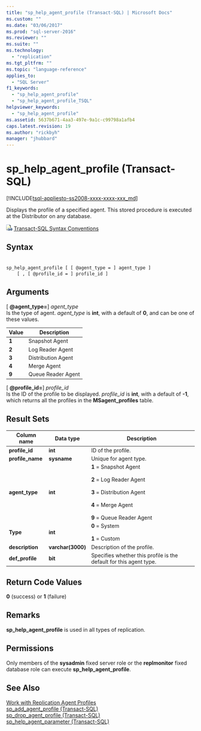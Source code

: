 ```yaml
---
title: "sp_help_agent_profile (Transact-SQL) | Microsoft Docs"
ms.custom: ""
ms.date: "03/06/2017"
ms.prod: "sql-server-2016"
ms.reviewer: ""
ms.suite: ""
ms.technology: 
  - "replication"
ms.tgt_pltfrm: ""
ms.topic: "language-reference"
applies_to: 
  - "SQL Server"
f1_keywords: 
  - "sp_help_agent_profile"
  - "sp_help_agent_profile_TSQL"
helpviewer_keywords: 
  - "sp_help_agent_profile"
ms.assetid: 5637b671-4aa3-497e-9a1c-c99798a1afb4
caps.latest.revision: 19
ms.author: "rickbyh"
manager: "jhubbard"
---
```

# sp_help_agent_profile (Transact-SQL)
[!INCLUDE[tsql-appliesto-ss2008-xxxx-xxxx-xxx_md](../../../database-engine/configure/windows/includes/tsql-appliesto-ss2008-xxxx-xxxx-xxx-md.md)]

  Displays the profile of a specified agent. This stored procedure is executed at the Distributor on any database.  
  
 ![Topic link icon](../../../database-engine/configure/windows/media/topic-link.gif "Topic link icon") [Transact-SQL Syntax Conventions](../../../t-sql/language-elements/transact-sql-syntax-conventions-transact-sql.md)  
  
## Syntax  
  
```  
  
sp_help_agent_profile [ [ @agent_type = ] agent_type ]   
    [ , [ @profile_id = ] profile_id ]  
```  
  
## Arguments  
 [ **@agent_type=**] *agent_type*  
 Is the type of agent. *agent_type* is **int**, with a default of **0**, and can be one of these values.  
  
|Value|Description|  
|-----------|-----------------|  
|**1**|Snapshot Agent|  
|**2**|Log Reader Agent|  
|**3**|Distribution Agent|  
|**4**|Merge Agent|  
|**9**|Queue Reader Agent|  
  
 [ **@profile_id=**] *profile_id*  
 Is the ID of the profile to be displayed. *profile_id* is **int**, with a default of **-1**, which returns all the profiles in the **MSagent_profiles** table.  
  
## Result Sets  
  
|Column name|Data type|Description|  
|-----------------|---------------|-----------------|  
|**profile_id**|**int**|ID of the profile.|  
|**profile_name**|**sysname**|Unique for agent type.|  
|**agent_type**|**int**|**1** = Snapshot Agent<br /><br /> **2** = Log Reader Agent<br /><br /> **3** = Distribution Agent<br /><br /> **4** = Merge Agent<br /><br /> **9** = Queue Reader Agent|  
|**Type**|**int**|**0** = System<br /><br /> **1** = Custom|  
|**description**|**varchar(3000)**|Description of the profile.|  
|**def_profile**|**bit**|Specifies whether this profile is the default for this agent type.|  
  
## Return Code Values  
 **0** (success) or **1** (failure)  
  
## Remarks  
 **sp_help_agent_profile** is used in all types of replication.  
  
## Permissions  
 Only members of the **sysadmin** fixed server role or the **replmonitor** fixed database role can execute **sp_help_agent_profile**.  
  
## See Also  
 [Work with Replication Agent Profiles](../../../relational-databases/replication/agents/work-with-replication-agent-profiles.md)   
 [sp_add_agent_profile &#40;Transact-SQL&#41;](../../../relational-databases/reference/system-stored-procedures/sp-add-agent-profile-transact-sql.md)   
 [sp_drop_agent_profile &#40;Transact-SQL&#41;](../../../relational-databases/reference/system-stored-procedures/sp-drop-agent-profile-transact-sql.md)   
 [sp_help_agent_parameter &#40;Transact-SQL&#41;](../../../relational-databases/reference/system-stored-procedures/sp-help-agent-parameter-transact-sql.md)  
  
  